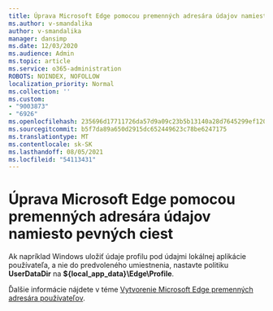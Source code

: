 ```yaml
---
title: Úprava Microsoft Edge pomocou premenných adresára údajov namiesto pevných ciest
ms.author: v-smandalika
author: v-smandalika
manager: dansimp
ms.date: 12/03/2020
ms.audience: Admin
ms.topic: article
ms.service: o365-administration
ROBOTS: NOINDEX, NOFOLLOW
localization_priority: Normal
ms.collection: ''
ms.custom:
- "9003873"
- "6926"
ms.openlocfilehash: 235696d17711726da57d9a09c23b5b13140a28d7645299ef120a4b2c7b395c5e
ms.sourcegitcommit: b5f7da89a650d2915dc652449623c78be6247175
ms.translationtype: MT
ms.contentlocale: sk-SK
ms.lasthandoff: 08/05/2021
ms.locfileid: "54113431"
---
```

# <a name="modify-microsoft-edge-by-using-data-directory-variables-rather-than-hardcoded-paths"></a>Úprava Microsoft Edge pomocou premenných adresára údajov namiesto pevných ciest

Ak napríklad Windows uložiť údaje profilu pod údajmi lokálnej aplikácie používateľa, a nie do predvoleného umiestnenia, nastavte politiku **UserDataDir** na **${local_app_data}\Edge\Profile**. 

Ďalšie informácie nájdete v téme [Vytvorenie Microsoft Edge premenných adresára používateľov](https://docs.microsoft.com/deployedge/edge-learnmore-create-user-directory-vars).